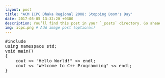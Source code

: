 ```yaml
---
layout: post
title: "ACM ICPC Dhaka Regional 2008: Stopping Doom's Day"
date: 2017-05-05 13:32:20 +0300
description: You’ll find this post in your `_posts` directory. Go ahead and edit it and re-build the site to see your changes. # Add post description (optional)
img: icpc.png # Add image post (optional)
---
```

<pre>
#include <iostream>
using namespace std;
void main()
{
	cout << "Hello World!" << endl;
	cout << "Welcome to C++ Programming" << endl; 
}
</pre>
